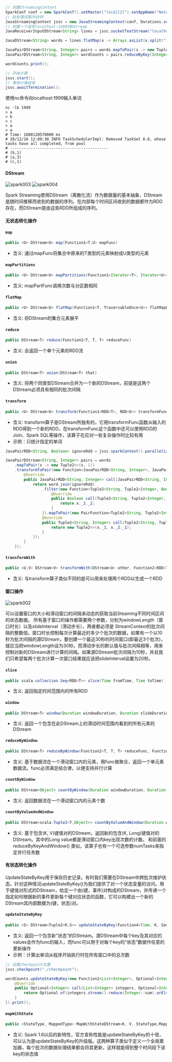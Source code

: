 ```java
// 创建StreamingContext
SparkConf conf = new SparkConf().setMaster("local[2]").setAppName("NetworkWordCount");
// 批处理间隔为10秒
JavaStreamingContext jssc = new JavaStreamingContext(conf, Durations.seconds(10));
// 创建一个监听localhost:1999的DStream
JavaReceiverInputDStream<String> lines = jssc.socketTextStream("localhost", 1999);

JavaDStream<String> words = lines.flatMap(x -> Arrays.asList(x.split(" ")).iterator());

JavaPairDStream<String, Integer> pairs = words.mapToPair(s -> new Tuple2<>(s, 1));
JavaPairDStream<String, Integer> wordCounts = pairs.reduceByKey(Integer::sum);

wordCounts.print();

// 开始计算
jssc.start();
// 等待计算结束
jssc.awaitTermination();
```

使用nc命令向localhost:1999输入单词
```shell
nc -lk 1999
> a
> b
> c
> a
> a
# Time: 1608120570000 ms
# 20/12/16 12:09:30 INFO TaskSchedulerImpl: Removed TaskSet 8.0, whose tasks have all completed, from pool
# -------------------------------------------
# (b,1)
# (a,3)
# (c,1)
```

#### DStream
![spark003](http://git.nuozhilin.site/luzhong/images/raw/branch/master/spark003.png)
![spark004](http://git.nuozhilin.site/luzhong/images/raw/branch/master/spark004.png)

Spark Streaming使用DStream（离散化流）作为数据量的基本抽象，DStream是随时间推移而收到的数据的序列。在内部每个时间区间收到的数据都作为RDD存在，而DStream是由这些RDD所组成的序列。

#### 无状态转化操作

#### ``map``

```java
public <U> DStream<U> map(Function1<T,U> mapFunc)
```

- 含义: 通过mapFunc将集合中原来的T类型的元素映射成U类型的元素
#### ``mapPartitions``

```java
public <U> DStream<U> mapPartitions(Function1<Iterator<T>, Iterator<U>> mapPartFunc, boolean preservePartitioning)
```

- 含义: mapPartFunc调用次数与分区数相同

#### ``flatMap``

```java
public <U> DStream<U> flatMap(Function1<T, TraversableOnce<U>> flatMapFunc)
```

- 含义: 将DStream的集合元素展平

#### ``reduce``

```java
public DStream<T> reduce(Function2<T, T, T> reduceFunc)
```

- 含义: 会返回一个单个元素的RDD流

#### ``union``

```java
public DStream<T> union(DStream<T> that)
```

- 含义: 将两个同类型DStream合并为一个新的DStream，前提是这两个DStream必须具有相同的批次间隔

#### ``transform``

```java
public <U> DStream<U> transform(Function1<RDD<T>, RDD<U>> transformFunc)
```

- 含义: transform算子是DStream所独有的，它用transformFunc函数从输入的RDD得到一个新的RDD，在transformFunc这个函数中还可以使用RDD的Join、Spark SQL等操作，该算子在应对一些复杂操作时比较有用
- 示例：只统计指定的单词
```java
JavaPairRDD<String, Boolean> ignoreRdd = jssc.sparkContext().parallelize(Arrays.asList("apple", "banana")).mapToPair(s -> new Tuple2<>(s, true));

JavaPairDStream<String, Integer> pairs = words
    .mapToPair(s -> new Tuple2<>(s, 1))
    .transformToPair(new Function<JavaPairRDD<String, Integer>, JavaPairRDD<String, Integer>>() {
        @Override
        public JavaPairRDD<String, Integer> call(JavaPairRDD<String, Integer> word) throws Exception {
            return word.join(ignoreRdd)
                .filter(new Function<Tuple2<String, Tuple2<Integer, Boolean>>, Boolean>() {
                    @Override
                    public Boolean call(Tuple2<String, Tuple2<Integer, Boolean>> x) throws Exception {
                        return x._2._2;
                    }
                }).mapToPair(new PairFunction<Tuple2<String, Tuple2<Integer, Boolean>>, String, Integer>() {
                @Override
                public Tuple2<String, Integer> call(Tuple2<String, Tuple2<Integer, Boolean>> x) throws Exception {
                    return new Tuple2<>(x._1, x._2._1);
                }
            });
        }
    });
```

#### ``transformWith``

```java
public <U,V> DStream<V> transformWith(DStream<U> other, Function2<RDD<T>, RDD<U>, RDD<V>> transformFunc)
```

- 含义: 与transform算子类似不同的是可以用来处理两个RDD以生成一个RDD
#### 窗口操作
![spark002](http://git.nuozhilin.site/luzhong/images/raw/branch/master/spark002.png)

可以设置窗口的大小和滑动窗口的间隔来动态的获取当前Steaming不同时间区间的状态数据。
所有基于窗口的操作都需要两个参数，分别为windowLength（窗口时长）以及slideInterval（滑动步长），两者都必须是 StreamContext的批次间隔的整数倍。窗口时长控制每次计算最近的多少个批次的数据，如果有一个以10秒为批次间隔的源DStream，要创建一个最近30秒的时间窗口(即最近3个批次)，就应当把windowLength设为30秒。而滑动步长的默认值与批次间隔相等，用来控制对新的DStream进行计算的间隔。如果源DStream批次间隔为10秒，并且我们只希望每两个批次计算一次窗口结果就应该把slideInterval设置为20秒。
#### ``slice``

```java
public scala.collection.Seq<RDD<T>> slice(Time fromTime, Time toTime)
```

- 含义: 返回指定时间范围内的所有RDD

#### ``window``

```java
public DStream<T> window(Duration windowDuration, Duration slideDuration)
```

- 含义: 返回一个包含在此DStream上的滑动时间范围内看到的所有元素的DStream

#### ``reduceByWindow``

```java
public DStream<T> reduceByWindow(Function2<T, T, T> reduceFunc, Function2<T, T, T> invReduceFunc, Duration windowDuration, Duration slideDuration)
```

- 含义: 基于数据流在一个滑动窗口内的元素，用func做聚合，返回一个单元素数据流。func必须满足结合律，以便支持并行计算

#### ``countByWindow``

```java
public DStream<Object> countByWindow(Duration windowDuration, Duration slideDuration)
```

- 含义: 返回数据流在一个滑动窗口内的元素个数

#### ``countByValueAndWindow``

```java
public DStream<scala.Tuple2<T,Object>> countByValueAndWindow(Duration windowDuration, Duration slideDuration, int numPartitions, Ordering<T> ord)
```

- 含义: 基于包含(K, V)键值对的DStream，返回新的包含(K, Long)键值对的DStream。其中的Long value都是滑动窗口内key出现次数的计数。
  和前面的reduceByKeyAndWindow() 类似，该算子也有一个可选参数numTasks来指定并行任务数

#### 有状态转化操作

UpdateStateByKey用于保存历史记录，有时我们需要在DStream中跨批次维护状态。针对这种情况updateStateByKey()为我们提供了对一个状态变量的访问。用于键值对形式的DStream，给定一个由(键，事件)对构成的DStream，并传递一个指定如何根据新的事件更新每个键对应状态的函数，它可以构建出一个新的DStream其内部数据为(键，状态)对。

#### ``updateStateByKey``

```java
public <S> DStream<Tuple2<K,S>> updateStateByKey(Function4<Time, K, Seq<V>, Option<S>, scala.Option<S>> updateFunc, Partitioner partitioner, boolean rememberPartitioner, Option<RDD<Tuple2<K,S>>> initialRDD)
```

- 含义: 返回一个包含新”状态”的DStream。源DStream中每个key及其对应的values会作为func的输入，而func可以用于对每个key的“状态”数据作任意的更新操作
- 示例：计算出单词从程序开始执行时在所有窗口中的总次数

```java
// 设置checkpoint位置
jssc.checkpoint("./checkpoint");

wordCounts.updateStateByKey(new Function2<List<Integer>, Optional<Integer>, Optional<Integer>>() {
    @Override
    public Optional<Integer> call(List<Integer> integers, Optional<Integer> state) throws Exception {
        return Optional.of(integers.stream().reduce(Integer::sum).orElse(0) + state.orElse(0));
    }
}).print();
```

#### ``mapWithState``

```java
public <StateType, MappedType> MapWithStateDStream<K, V, StateType,MappedType> mapWithState(StateSpec<K, V, StateType, MappedType> spec)
```

- 含义: Spark 1.6以后的新特性，官方宣称性能是updateStateByKey的十倍，可以认为是updateStateByKey的升级版。这两种算子类似于定义一个全局累加器，每个批次的数据处理结果都会将其更新，这样就能得到整个时间段下该key的状态值